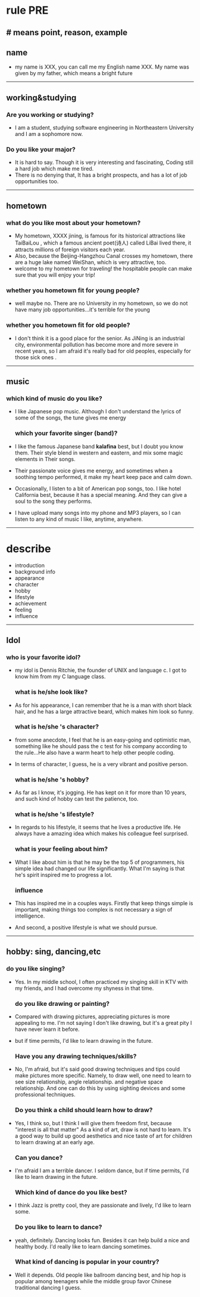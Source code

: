 <!-- toc -->



# rule PRE

## \# means point, reason, example

## name

* my name is XXX, you can call me my English name XXX. My name was given by my father, which means a bright future

---

## working&studying

### Are you working or studying?

* I am a student, studying software engineering in Northeastern University
  and I am a sophomore now.

### Do you like your major?

* It is hard to say. Though it is very interesting and fascinating, Coding still a hard job which make me tired.
* There is no denying that, It has a bright prospects, and has a lot of job opportunities too.  

---

## hometown

### what do you like most about your hometown?

* My hometown, XXXX jining, is famous for its historical attractions like TaiBaiLou , which a famous ancient poet\(诗人\) called LiBai lived there, it attracts millions of foreign visitors each year.
* Also, because the Beijing-Hangzhou Canal crosses my hometown, there are a huge lake named WeiShan, which is very attractive, too.
* welcome to my hometown for traveling! the hospitable people can make sure that you will enjoy your trip!

### whether you hometown fit for young people?

* well maybe no. There are no University in my hometown, so we do not have many job opportunities...it's
  terrible for the young

### whether you hometown fit for old people?

* I don't think it is a good place for the senior. As JiNing is an industrial city, environmental pollution has become more and more severe in recent years, so I am afraid it's really bad for old peoples, especially for those sick ones .

---

## music

### which kind of music do you like?

* I like Japanese pop music. Although I don't understand the lyrics of some of the songs, the tune gives me energy
  ### which your favorite singer \(band\)?

* I like the famous Japanese band **kalafina** best, but I doubt you know them. Their style blend in western and eastern, and mix some magic elements in Their songs.
* Their passionate voice gives me energy, and sometimes when a soothing tempo performed, it make my heart keep pace and calm down.  
* Occasionally, I listen to a bit of American pop songs, too. I like hotel California best, because it has a special meaning. And they can give a soul to the song they performs.
* I have upload many songs into my phone and MP3 players, so I can listen to any kind of music I like, anytime, anywhere.

---

# describe

* introduction  
* background info
* appearance
* character
* hobby
* lifestyle
* achievement
* feeling
* influence

---

## Idol

### who is your favorite idol?

* my idol is Dennis Ritchie, the founder of UNIX and language c. I got to know him from my C language class.
  ### what is he\/she look like?

* As for his appearance, I can remember that he is a man with short black hair, and he has a large attractive beard, which makes him look so funny.
  ### what is he\/she 's character?

* from some anecdote, I feel that he is an easy-going and optimistic man, something like he should pass the c test for his company according to the rule...He also have a warm heart to help other people coding.
* In terms of character, I guess, he is a very vibrant and positive person.
  ### what is he\/she 's hobby?

* As far as I know, it's jogging. He has kept on it for more than 10 years, and such kind of hobby can test the patience, too.
  ### what is he\/she 's lifestyle?

* In regards to his lifestyle, it seems that he lives a productive life. He always have a amazing idea which makes his colleague feel surprised.
  ### what is your feeling about him?

* What I like about him is that he may be the top 5 of programmers, his simple idea had changed our life significantly. What I'm saying is that he's spirit inspired me to progress a lot.
  ### influence

* This has inspired me in a couples ways. Firstly that keep things simple is important, making things too complex is not necessary a sign of intelligence.
* And second, a positive lifestyle is what we should pursue.

---

## hobby: sing, dancing,etc

### do you like singing?

* Yes. In my middle school, I often practiced my singing skill in KTV with my friends, and I had overcome my shyness in that time.
  ### do you like drawing or painting?

* Compared with drawing pictures, appreciating pictures is more appealing to me. I'm not saying I don't like drawing, but it's a great pity I have never learn it before.
* but if time permits, I'd like to learn drawing in the future.
  ### Have you any drawing techniques\/skills?

* No, I'm afraid, but it's said good drawing techniques and tips could make pictures more specific. Namely, to draw well, one need to learn to see size relationship, angle relationship. and negative space relationship. And one can do this by using sighting devices and some professional techniques.
  ### Do you think a child should learn how to draw?

* Yes, I think so, but I think I will give them freedom first, because "interest is all that matter" As a kind of art, draw is not hard to learn. It's a good way to build up good aesthetics and nice taste of art for children to learn drawing at an early age.
  ### Can you dance?

* I'm afraid I am a terrible dancer. I seldom dance, but if time permits, I'd like to learn drawing in the future.
  ### Which kind of dance do you like best?

* I think Jazz is pretty cool, they are passionate and lively, I'd like to learn some.
  ### Do you like to learn to dance?

* yeah, definitely. Dancing looks fun. Besides it can help build a nice and healthy body. I'd really like to learn dancing sometimes.
  ### What kind of dancing is popular in your country?

* Well it depends. Old people like ballroom dancing best, and hip hop is popular among teenagers while the middle group favor Chinese traditional dancing I guess.

